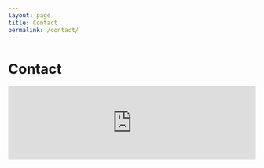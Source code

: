 ```yaml
---
layout: page
title: Contact
permalink: /contact/
---
```


<h1>Contact</h1>

<script type="text/javascript" src="https://www.formlets.com/static/js/iframeResizer.min.js"></script>
<iframe class="formlets-iframe" src="https://www.formlets.com/forms/NSfoVwxbVxn45hff/?iframe=true" frameborder="0" width="100%"></iframe>
<script type="text/javascript" src="https://www.formlets.com/static/js/iframe.js"></script>

